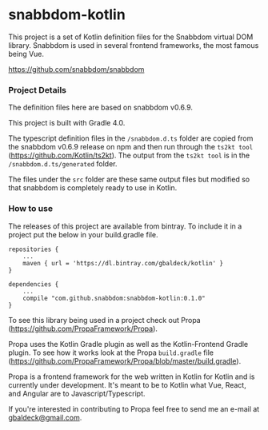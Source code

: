 # snabbdom-kotlin
This project is a set of Kotlin definition files for the Snabbdom virtual DOM library. Snabbdom is used in several frontend frameworks, the most famous being Vue.

https://github.com/snabbdom/snabbdom

### Project Details

The definition files here are based on snabbdom v0.6.9.

This project is built with Gradle 4.0.

The typescript definition files in the `/snabbdom.d.ts` folder are copied from the snabbdom v0.6.9 release on npm and then run through the `ts2kt tool` (https://github.com/Kotlin/ts2kt).
The output from the `ts2kt tool` is in the `/snabbdom.d.ts/generated` folder.

The files under the `src` folder are these same output files but modified so that snabbdom is completely ready to use in Kotlin.

### How to use

The releases of this project are available from bintray. 
To include it in a project put the below in your build.gradle file.

    
    repositories {
        ...
        maven { url = 'https://dl.bintray.com/gbaldeck/kotlin' }
    }
    
    dependencies {
        ...
        compile "com.github.snabbdom:snabbdom-kotlin:0.1.0"
    }


To see this library being used in a project check out Propa (https://github.com/PropaFramework/Propa).

Propa uses the Kotlin Gradle plugin as well as the Kotlin-Frontend Gradle plugin. To see how it works look at the Propa `build.gradle` file (https://github.com/PropaFramework/Propa/blob/master/build.gradle).

Propa is a frontend framework for the web written in Kotlin for Kotlin and is currently under development. It's meant to be to Kotlin what Vue, React, and Angular are to Javascript/Typescript.

If you're interested in contributing to Propa feel free to send me an e-mail at gbaldeck@gmail.com.

